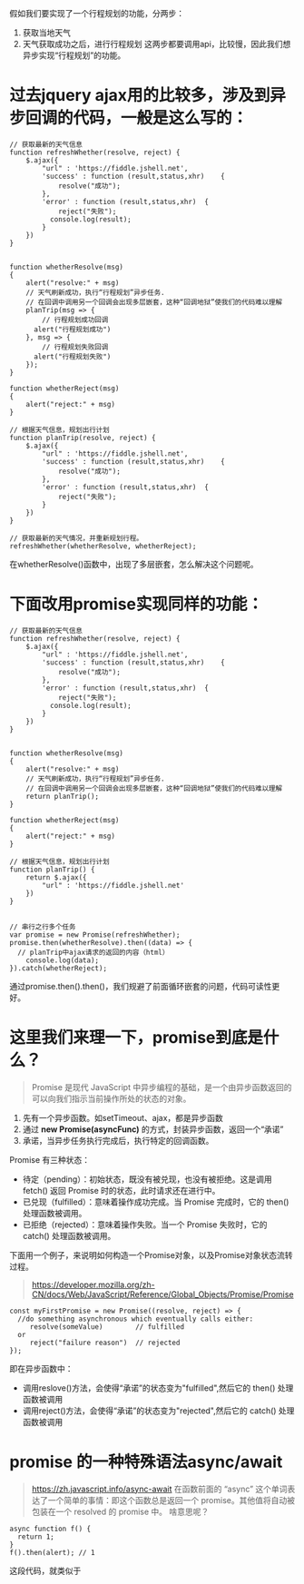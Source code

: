 假如我们要实现了一个行程规划的功能，分两步：
1. 获取当地天气
2. 天气获取成功之后，进行行程规划
这两步都要调用api，比较慢，因此我们想异步实现“行程规划”的功能。

# 过去jquery ajax用的比较多，涉及到异步回调的代码，一般是这么写的：

```
// 获取最新的天气信息
function refreshWhether(resolve, reject) {
    $.ajax({
        "url" : 'https://fiddle.jshell.net',
        'success' : function (result,status,xhr)	{
        	resolve("成功");
        },
        'error' : function (result,status,xhr)	{
        	reject("失败");
          console.log(result);
        }
    })
}


function whetherResolve(msg)
{
    alert("resolve:" + msg)
    // 天气刷新成功，执行“行程规划”异步任务.
    // 在回调中调用另一个回调会出现多层嵌套，这种“回调地狱”使我们的代码难以理解
    planTrip(msg => {
    	// 行程规划成功回调
      alert("行程规划成功")
    }, msg => {
    	// 行程规划失败回调
      alert("行程规划失败")
    });
}

function whetherReject(msg)
{
    alert("reject:" + msg)
}

// 根据天气信息，规划出行计划
function planTrip(resolve, reject) {
    $.ajax({
        "url" : 'https://fiddle.jshell.net',
        'success' : function (result,status,xhr)	{
        	resolve("成功");
        },
        'error' : function (result,status,xhr)	{
        	reject("失败");
        }
    })
}

// 获取最新的天气情况，并重新规划行程。
refreshWhether(whetherResolve, whetherReject);
```

在whetherResolve()函数中，出现了多层嵌套，怎么解决这个问题呢。

#  下面改用promise实现同样的功能：
```
// 获取最新的天气信息
function refreshWhether(resolve, reject) {
    $.ajax({
        "url" : 'https://fiddle.jshell.net',
        'success' : function (result,status,xhr)	{
        	resolve("成功");
        },
        'error' : function (result,status,xhr)	{
        	reject("失败");
          console.log(result);
        }
    })
}


function whetherResolve(msg)
{
    alert("resolve:" + msg)
    // 天气刷新成功，执行“行程规划”异步任务.
    // 在回调中调用另一个回调会出现多层嵌套，这种“回调地狱”使我们的代码难以理解
    return planTrip();
}

function whetherReject(msg)
{
    alert("reject:" + msg)
}

// 根据天气信息，规划出行计划
function planTrip() {
    return $.ajax({
        "url" : 'https://fiddle.jshell.net'
    })
}


// 串行之行多个任务
var promise = new Promise(refreshWhether);
promise.then(whetherResolve).then((data) => {
  // planTrip中ajax请求的返回的内容（html）
	console.log(data);
}).catch(whetherReject);
```

通过promise.then().then()，我们规避了前面循环嵌套的问题，代码可读性更好。

# **这里我们来理一下，promise到底是什么？**

> Promise 是现代 JavaScript 中异步编程的基础，是一个由异步函数返回的可以向我们指示当前操作所处的状态的对象。

1. 先有一个异步函数。如setTimeout、ajax，都是异步函数
2. 通过 **new Promise(asyncFunc)** 的方式，封装异步函数，返回一个“承诺”
3. 承诺，当异步任务执行完成后，执行特定的回调函数。

Promise 有三种状态：
- 待定（pending）：初始状态，既没有被兑现，也没有被拒绝。这是调用 fetch() 返回 Promise 时的状态，此时请求还在进行中。
- 已兑现（fulfilled）：意味着操作成功完成。当 Promise 完成时，它的 then() 处理函数被调用。
- 已拒绝（rejected）：意味着操作失败。当一个 Promise 失败时，它的 catch() 处理函数被调用。


下面用一个例子，来说明如何构造一个Promise对象，以及Promise对象状态流转过程。
> https://developer.mozilla.org/zh-CN/docs/Web/JavaScript/Reference/Global_Objects/Promise/Promise

```
const myFirstPromise = new Promise((resolve, reject) => {
  //do something asynchronous which eventually calls either:
     resolve(someValue)        // fulfilled
  or
     reject("failure reason")  // rejected
});
```
即在异步函数中：
- 调用reslove()方法，会使得“承诺”的状态变为"fulfilled",然后它的 then() 处理函数被调用
- 调用reject()方法，会使得“承诺”的状态变为"rejected",然后它的 catch() 处理函数被调用

# promise 的一种特殊语法async/await 
> https://zh.javascript.info/async-await
在函数前面的 “async” 这个单词表达了一个简单的事情：即这个函数总是返回一个 promise。其他值将自动被包装在一个 resolved 的 promise 中。
啥意思呢？
```
async function f() {
  return 1;
}
f().then(alert); // 1
```
这段代码，就类似于
